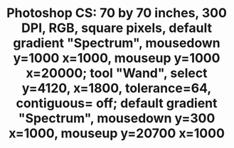 ---
ee_id: '4339'
site: '1'
type: '2'
long_id: 2016-007 Photoshop-cs
url: 2016-007-photoshop-cs
year: '2016'
medium: Chromogenic print
commission:
add_credit:
dims: 70 x 70 in
pitch:
ps:
live_url:
related:
title: 'Photoshop CS: 70 by 70 inches, 300 DPI, RGB, square pixels, default gradient
  "Spectrum", mousedown y=1000 x=1000, mouseup y=1000 x=20000; tool "Wand", select
  y=4120, x=1800, tolerance=64, contiguous= off; default gradient "Spectrum", mousedown
  y=300 x=1000, mouseup y=20700 x=1000'
youtube:
imgs: photoshop-cs-2016-007-full-database-Team.jpg
subheading:
year2: '2016'
download:
add_credits:
related_code:
! '':
layout: things-i-made
---